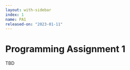 ```yaml
---
layout: with-sidebar
index: 1
name: PA1
released-on: "2023-01-11"
---
```


# Programming Assignment 1

TBD